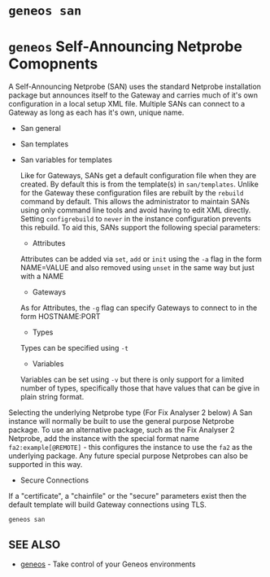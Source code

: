 # `geneos san`

# `geneos` Self-Announcing Netprobe Comopnents

A Self-Announcing Netprobe (SAN) uses the standard Netprobe installation package but announces itself to the Gateway and carries much of it's own configuration in a local setup XML file. Multiple SANs can connect to a Gateway as long as each has it's own, unique name.

* San general

* San templates

* San variables for templates

  Like for Gateways, SANs get a default configuration file when they are created. By default this is from the template(s) in `san/templates`. Unlike for the Gateway these configuration files are rebuilt by the `rebuild` command by default. This allows the administrator to maintain SANs using only command line tools and avoid having to edit XML directly. Setting `configrebuild` to `never` in the instance configuration prevents this rebuild. To aid this, SANs support the following special parameters:

  * Attributes

  Attributes can be added via `set`, `add` or `init` using the `-a` flag in the form NAME=VALUE and also removed using `unset` in the same way but just with a NAME

  * Gateways

  As for Attributes, the `-g` flag can specify Gateways to connect to in the form HOSTNAME:PORT

  * Types

  Types can be specified using `-t`

  * Variables

  Variables can be set using `-v` but there is only support for a limited number of types, specifically those that have values that can be give in plain string format.

Selecting the underlying Netprobe type (For Fix Analyser 2 below) A San instance will normally be built to use the general purpose Netprobe package. To use an alternative package, such as the Fix Analyser 2 Netprobe, add the instance with the special format name `fa2:example[@REMOTE]` - this configures the instance to use the `fa2` as the underlying package. Any future special purpose Netprobes can also be supported in this way.

* Secure Connections

If a "certificate", a "chainfile" or the "secure" parameters exist then the default template will build Gateway connections using TLS.

```text
geneos san
```

## SEE ALSO

* [geneos](geneos.md)	 - Take control of your Geneos environments
